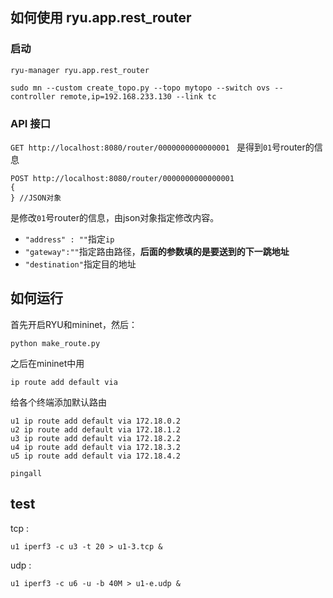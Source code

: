 ## 如何使用 ryu.app.rest_router

### 启动

```shell
ryu-manager ryu.app.rest_router
```

```shell
sudo mn --custom create_topo.py --topo mytopo --switch ovs --controller remote,ip=192.168.233.130 --link tc
```

### API 接口

`GET http://localhost:8080/router/0000000000000001 ` 是得到`01`号router的信息

```
POST http://localhost:8080/router/0000000000000001
{
} //JSON对象
```

是修改`01`号router的信息，由json对象指定修改内容。

+ `"address" : ""`指定`ip`
+ `"gateway":""`指定路由路径，**后面的参数填的是要送到的下一跳地址**
+ `"destination"`指定目的地址

## 如何运行

首先开启RYU和mininet，然后：

```shell
python make_route.py
```

之后在mininet中用

```shell
ip route add default via 
```

给各个终端添加默认路由

```shell
u1 ip route add default via 172.18.0.2
u2 ip route add default via 172.18.1.2
u3 ip route add default via 172.18.2.2
u4 ip route add default via 172.18.3.2
u5 ip route add default via 172.18.4.2

pingall
```

## test

tcp :
```shell
u1 iperf3 -c u3 -t 20 > u1-3.tcp &
```

udp :
```shell
u1 iperf3 -c u6 -u -b 40M > u1-e.udp &
```
